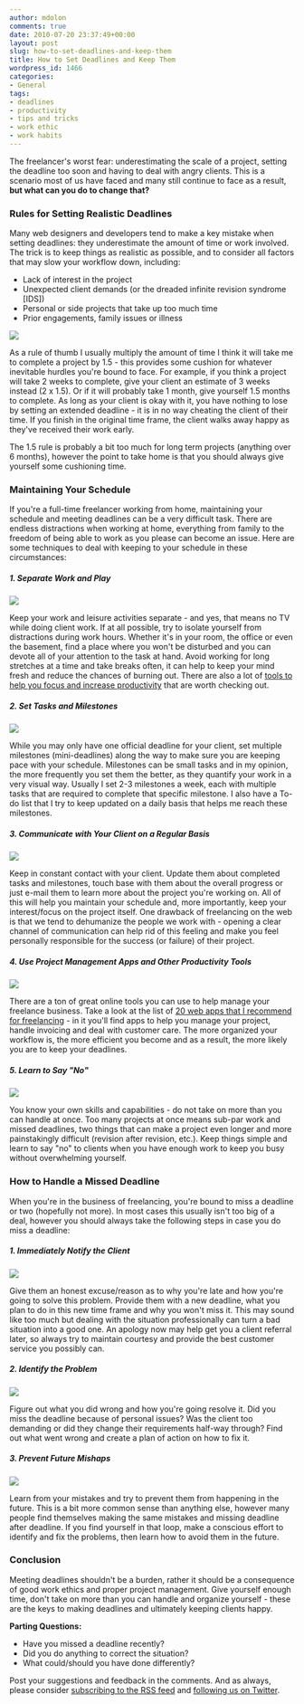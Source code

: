 ```yaml
---
author: mdolon
comments: true
date: 2010-07-20 23:37:49+00:00
layout: post
slug: how-to-set-deadlines-and-keep-them
title: How to Set Deadlines and Keep Them
wordpress_id: 1466
categories:
- General
tags:
- deadlines
- productivity
- tips and tricks
- work ethic
- work habits
---
```


The freelancer's worst fear: underestimating the scale of a project, setting the deadline too soon and having to deal with angry clients.  This is a scenario most of us have faced and many still continue to face as a result, **but what can you do to change that?**

### Rules for Setting Realistic Deadlines

Many web designers and developers tend to make a key mistake when setting deadlines: they underestimate the amount of time or work involved.  The trick is to keep things as realistic as possible, and to consider all factors that may slow your workflow down, including:

  * Lack of interest in the project
  * Unexpected client demands (or the dreaded infinite revision syndrome [IDS])
  * Personal or side projects that take up too much time
  * Prior engagements, family issues or illness

![](http://devgrow.s3.amazonaws.com/assets/images/deadlines-1.5.jpg)

As a rule of thumb I usually multiply the amount of time I think it will take me to complete a project by 1.5 - this provides some cushion for whatever inevitable hurdles you're bound to face.  For example, if you think a project will take 2 weeks to complete, give your client an estimate of 3 weeks instead (2 x 1.5).  Or if it will probably take 1 month, give yourself 1.5 months to complete.  As long as your client is okay with it, you have nothing to lose by setting an extended deadline - it is in no way cheating the client of their time.  If you finish in the original time frame, the client walks away happy as they've received their work early.

The 1.5 rule is probably a bit too much for long term projects (anything over 6 months), however the point to take home is that you should always give yourself some cushioning time.

### Maintaining Your Schedule

If you're a full-time freelancer working from home, maintaining your schedule and meeting deadlines can be a very difficult task.  There are endless distractions when working at home, everything from family to the freedom of being able to work as you please can become an issue.  Here are some techniques to deal with keeping to your schedule in these circumstances:

##### 1. Separate Work and Play

<img src="http://devgrow.s3.amazonaws.com/assets/images/deadlines-work-play.jpg" class="image-left" />

Keep your work and leisure activities separate - and yes, that means no TV while doing client work.  If at all possible, try to isolate yourself from distractions during work hours.  Whether it's in your room, the office or even the basement, find a place where you won't be disturbed and you can devote all of your attention to the task at hand.  Avoid working for long stretches at a time and take breaks often, it can help to keep your mind fresh and reduce the chances of burning out.  There are also a lot of [tools to help you focus and increase productivity](http://devgrow.com/tools-to-help-you-focus-and-increase-productivity/) that are worth checking out.

##### 2. Set Tasks and Milestones

<img src="http://devgrow.s3.amazonaws.com/assets/images/deadlines-calendar.jpg" class="image-left" />

While you may only have one official deadline for your client, set multiple milestones (mini-deadlines) along the way to make sure you are keeping pace with your schedule.  Milestones can be small tasks and in my opinion, the more frequently you set them the better, as they quantify your work in a very visual way.  Usually I set 2-3 milestones a week, each with multiple tasks that are required to complete that specific milestone.  I also have a To-do list that I try to keep updated on a daily basis that helps me reach these milestones.

##### 3. Communicate with Your Client on a Regular Basis

<img src="http://devgrow.s3.amazonaws.com/assets/images/deadlines-communicate.jpg" class="image-left" />

Keep in constant contact with your client.  Update them about completed tasks and milestones, touch base with them about the overall progress or just e-mail them to learn more about the project you're working on.  All of this will help you maintain your schedule and, more importantly, keep your interest/focus on the project itself.  One drawback of freelancing on the web is that we tend to dehumanize the people we work with - opening a clear channel of communication can help rid of this feeling and make you feel personally responsible for the success (or failure) of their project.

##### 4. Use Project Management Apps and Other Productivity Tools

<img src="http://devgrow.s3.amazonaws.com/assets/images/deadlines-manage.gif" class="image-left" />

There are a ton of great online tools you can use to help manage your freelance business.  Take a look at the list of [20 web apps that I recommend for freelancing](http://devgrow.com/20-tools-to-help-run-your-freelancing-business/) - in it you'll find apps to help you manage your project, handle invoicing and deal with customer care.  The more organized your workflow is, the more efficient you become and as a result, the more likely you are to keep your deadlines.

##### 5. Learn to Say "No"

<img src="http://devgrow.s3.amazonaws.com/assets/images/deadlines-no.gif" class="image-left" />

You know your own skills and capabilities - do not take on more than you can handle at once.  Too many projects at once means sub-par work and missed deadlines, two things that can make a project even longer and more painstakingly difficult (revision after revision, etc.).  Keep things simple and learn to say "no" to clients when you have enough work to keep you busy without overwhelming yourself.

### How to Handle a Missed Deadline

When you're in the business of freelancing, you're bound to miss a deadline or two (hopefully not more).  In most cases this usually isn't too big of a deal, however you should always take the following steps in case you do miss a deadline:

##### 1. Immediately Notify the Client

<img src="http://devgrow.s3.amazonaws.com/assets/images/deadlines-alert.gif" class="image-left" />

Give them an honest excuse/reason as to why you're late and how you're going to solve this problem.  Provide them with a new deadline, what you plan to do in this new time frame and why you won't miss it.  This may sound like too much but dealing with the situation professionally can turn a bad situation into a good one.  An apology now may help get you a client referral later, so always try to maintain courtesy and provide the best customer service you possibly can.

##### 2. Identify the Problem

<img src="http://devgrow.s3.amazonaws.com/assets/images/deadlines-identify.gif" class="image-left" />

Figure out what you did wrong and how you're going resolve it.  Did you miss the deadline because of personal issues?  Was the client too demanding or did they change their requirements half-way through?  Find out what went wrong and create a plan of action on how to fix it.

##### 3. Prevent Future Mishaps

<img src="http://devgrow.s3.amazonaws.com/assets/images/deadlines-prevent.gif" class="image-left" />

Learn from your mistakes and try to prevent them from happening in the future.  This is a bit more common sense than anything else, however many people find themselves making the same mistakes and missing deadline after deadline.  If you find yourself in that loop, make a conscious effort to identify and fix the problems, then learn how to avoid them in the future.

### Conclusion

Meeting deadlines shouldn't be a burden, rather it should be a consequence of good work ethics and proper project management.  Give yourself enough time, don't take on more than you can handle and organize yourself - these are the keys to making deadlines and ultimately keeping clients happy.

**Parting Questions:**

  * Have you missed a deadline recently?
  * Did you do anything to correct the situation?
  * What could/should you have done differently?

Post your suggestions and feedback in the comments.  And as always, please consider [subscribing to the RSS feed](http://feeds.feedburner.com/devgrow) and [following us on Twitter](http://twitter.com/ThinkDevGrow).